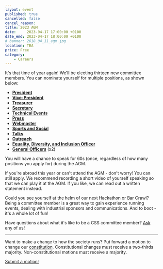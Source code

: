 ```yaml
---
layout: event
published: true
cancelled: false
cancel_reason:
title: 2023 AGM
date:     2023-04-17 17:00:00 +0100
date_end: 2023-04-17 18:00:00 +0100
# banner: 2018_04_11_agm.jpg
location: TBA
price: Free
category:
    - Careers
---
```


It's that time of year again! We'll be electing thirteen new committee members. You can nominate yourself for multiple positions, as shown below:

- [**President**](https://forms.office.com/e/PcjY9ugTj7)
- [**Vice-President**](https://forms.office.com/e/E1BR0JHwDc)
- [**Treasurer**](https://forms.office.com/e/7yUUPWtP38)
- [**Secretary**](https://forms.office.com/e/TDZYyWJMWE)
- [**Technical Events**](https://forms.office.com/e/kgN2ZxAfnn)
- [**Press**](https://forms.office.com/e/rhasrDh5Sq)
- [**Webmaster**](https://forms.office.com/e/TruBjMJN3e)
- [**Sports and Social**](https://forms.office.com/e/wgSK5MjkL3)
- [**Talks**](https://forms.office.com/e/NC4xF9QW2v)
- [**Outreach**](https://forms.office.com/e/MQXzJhyVFv)
- [**Equality, Diversity, and Inclusion Officer**](https://forms.office.com/e/Mk49wusbA4)
- [**General Officers**](https://forms.office.com/e/qZpEWGq7pT) (x2)

You will have a chance to speak for 60s (once, regardless of how many positions you apply for) during the AGM.

If you're abroad this year or can't attend the AGM - don't worry! You can still apply. We recommend recording a short video of yourself speaking so that we can play it at the AGM. If you like, we can read out a written statement instead.

Could you see yourself at the helm of our next Hackathon or Bar Crawl? Being a committee member is a great way to gain experience running events, dealing with industrial sponsors and communications. And to boot - it's a whole lot of fun!

Have questions about what it's like to be a CSS committee member? [Ask any of us!](https://cssbristol.co.uk/contact/)

---

Want to make a change to how the society runs? Put forward a motion to change our [constitution](https://cssbristol.co.uk/constitution). Constitutional changes must receive a two-thirds majority. Non-constitutional motions must receive a majority.

[Submit a motion!](https://forms.office.com/e/FahWRwFCBX)
